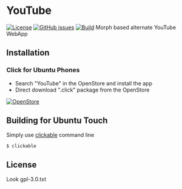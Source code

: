 # YouTube
[![License](https://img.shields.io/badge/license-GPLv3-blue.svg)](https://www.gnu.org/licenses/gpl-3.0.html)
[![GitHub issues](https://img.shields.io/github/issues/mateosalta/cuddly-bassoon.svg)](https://github.com/mateosalta/cuddly-bassoon/issues)
[![Build](https://github.com/mateosalta/cuddly-bassoon/actions/workflows/clickable.yml/badge.svg)](https://github.com/mateosalta/cuddly-bassoon/actions/workflows/clickable.yml)
Morph based alternate YouTube WebApp

## Installation

### Click for Ubuntu Phones

- Search "YouTube" in the OpenStore and install the app
- Direct download ".click" package from the OpenStore

[![OpenStore](https://open-store.io/badges/en_US.png)](https://open-store.io/app/youtube-web.mateo-salta)

## Building for Ubuntu Touch

Simply use [clickable](https://clickable-ut.dev/en/latest/) command line

	$ clickable

## License

Look gpl-3.0.txt
